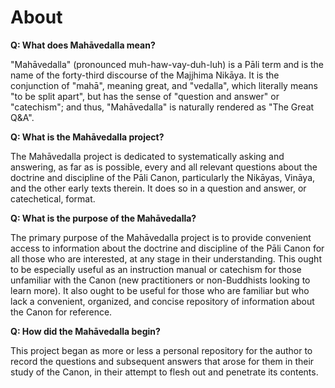 # About

<b>Q: What does Mahāvedalla mean?</b>

"Mahāvedalla" (pronounced muh-haw-vay-duh-luh) is a Pāli term and is the name of the forty-third discourse of the Majjhima Nikāya. It is the conjunction of "mahā", meaning great, and "vedalla", which literally means "to be split apart", but has the sense of "question and answer" or "catechism"; and thus, "Mahāvedalla" is naturally rendered as "The Great Q&A".

<b>Q: What is the Mahāvedalla project?</b>

The Mahāvedalla project is dedicated to systematically asking and answering, as far as is possible, every and all relevant questions about the doctrine and discipline of the Pāli Canon, particularly the Nikāyas, Vināya, and the other early texts therein. It does so in a question and answer, or catechetical, format.

<b>Q: What is the purpose of the Mahāvedalla?</b>

The primary purpose of the Mahāvedalla project is to provide convenient access to information about the doctrine and discipline of the Pāli Canon for all those who are interested, at any stage in their understanding. This ought to be especially useful as an instruction manual or catechism for those unfamiliar with the Canon (new practitioners or non-Buddhists looking to learn more). It also ought to be useful for those who are familiar but who lack a convenient, organized, and concise repository of information about the Canon for reference.

<b>Q: How did the Mahāvedalla begin?</b>

This project began as more or less a personal repository for the author to record the questions and subsequent answers that arose for them in their study of the Canon, in their attempt to flesh out and penetrate its contents. 

<!--
<b>Q: What is unique about the Mahāvedalla?</b>
-->

